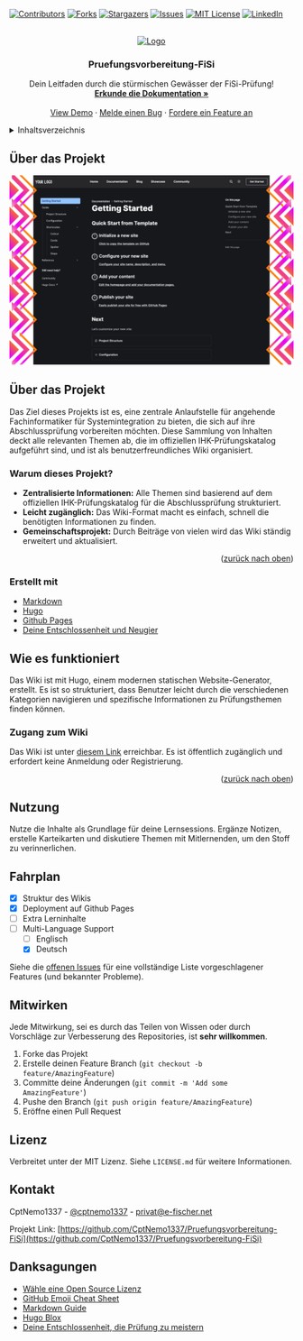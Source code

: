 <!-- Improved compatibility of back to top link: See: https://github.com/othneildrew/Best-README-Template/pull/73 -->

<a name="readme-top"></a>

[![Contributors][contributors-shield]][contributors-url]
[![Forks][forks-shield]][forks-url]
[![Stargazers][stars-shield]][stars-url]
[![Issues][issues-shield]][issues-url]
[![MIT License][license-shield]][license-url]
[![LinkedIn][linkedin-shield]][linkedin-url]

<!-- PROJECT LOGO -->
<br />
<div align="center">
  <a href="https://github.com/CptNemo1337/Pruefungsvorbereitung-FiSi">
    <img src="images/logo.png" alt="Logo" width="80" height="80">
  </a>

  <h3 align="center">Pruefungsvorbereitung-FiSi</h3>

  <p align="center">
    Dein Leitfaden durch die stürmischen Gewässer der FiSi-Prüfung!
    <br />
    <a href="https://github.com/CptNemo1337/Pruefungsvorbereitung-FiSi"><strong>Erkunde die Dokumentation »</strong></a>
    <br />
    <br />
    <a href="https://github.com/CptNemo1337/Pruefungsvorbereitung-FiSi">View Demo</a>
    ·
    <a href="https://github.com/CptNemo1337/Pruefungsvorbereitung-FiSi/issues/new?labels=bug&template=bug-report---.md">Melde einen Bug</a>
    ·
    <a href="https://github.com/CptNemo1337/Pruefungsvorbereitung-FiSi/issues/new?labels=enhancement&template=feature-request---.md">Fordere ein Feature an</a>
  </p>
</div>

<!-- TABLE OF CONTENTS -->
<details>
  <summary>Inhaltsverzeichnis</summary>
  <ol>
    <li>
      <a href="#about-the-project">Über das Projekt</a>
      <ul>
        <li><a href="#built-with">Erstellt mit</a></li>
      </ul>
    </li>
    <li>
      <a href="#getting-started">Loslegen</a>
      <ul>
        <li><a href="#prerequisites">Voraussetzungen</a></li>
        <li><a href="#installation">Installation</a></li>
      </ul>
    </li>
    <li><a href="#usage">Nutzung</a></li>
    <li><a href="#roadmap">Fahrplan</a></li>
    <li><a href="#contributing">Mitwirken</a></li>
    <li><a href="#license">Lizenz</a></li>
    <li><a href="#contact">Kontakt</a></li>
    <li><a href="#acknowledgments">Danksagungen</a></li>
  </ol>
</details>

<!-- ABOUT THE PROJECT -->

## Über das Projekt

[![Product Name Screen Shot][product-screenshot]](https://ap.cptnemo1337.de)

## Über das Projekt

Das Ziel dieses Projekts ist es, eine zentrale Anlaufstelle für angehende Fachinformatiker für Systemintegration zu bieten, die sich auf ihre Abschlussprüfung vorbereiten möchten. Diese Sammlung von Inhalten deckt alle relevanten Themen ab, die im offiziellen IHK-Prüfungskatalog aufgeführt sind, und ist als benutzerfreundliches Wiki organisiert.

### Warum dieses Projekt?

- **Zentralisierte Informationen:** Alle Themen sind basierend auf dem offiziellen IHK-Prüfungskatalog für die Abschlussprüfung strukturiert.
- **Leicht zugänglich:** Das Wiki-Format macht es einfach, schnell die benötigten Informationen zu finden.
- **Gemeinschaftsprojekt:** Durch Beiträge von vielen wird das Wiki ständig erweitert und aktualisiert.

<p align="right">(<a href="#readme-top">zurück nach oben</a>)</p>

### Erstellt mit

- [Markdown](https://daringfireball.net/projects/markdown/)
- [Hugo](https://gohugo.io)
- [Github Pages](https://pages.github.com)
- [Deine Entschlossenheit und Neugier](#)

<!-- GETTING STARTED -->

## Wie es funktioniert

Das Wiki ist mit Hugo, einem modernen statischen Website-Generator, erstellt. Es ist so strukturiert, dass Benutzer leicht durch die verschiedenen Kategorien navigieren und spezifische Informationen zu Prüfungsthemen finden können.

### Zugang zum Wiki

Das Wiki ist unter [diesem Link](https://ap.cptnemo1337.de) erreichbar. Es ist öffentlich zugänglich und erfordert keine Anmeldung oder Registrierung.

<p align="right">(<a href="#readme-top">zurück nach oben</a>)</p>

<!-- USAGE EXAMPLES -->

## Nutzung

Nutze die Inhalte als Grundlage für deine Lernsessions. Ergänze Notizen, erstelle Karteikarten und diskutiere Themen mit Mitlernenden, um den Stoff zu verinnerlichen.

<!-- ROADMAP -->

## Fahrplan

- [x] Struktur des Wikis
- [x] Deployment auf Github Pages
- [ ] Extra Lerninhalte
- [ ] Multi-Language Support
  - [ ] Englisch
  - [x] Deutsch

Siehe die [offenen Issues](https://github.com/CptNemo1337/Pruefungsvorbereitung-FiSi/issues) für eine vollständige Liste vorgeschlagener Features (und bekannter Probleme).

<!-- CONTRIBUTING -->

## Mitwirken

Jede Mitwirkung, sei es durch das Teilen von Wissen oder durch Vorschläge zur Verbesserung des Repositories, ist **sehr willkommen**.

1. Forke das Projekt
2. Erstelle deinen Feature Branch (`git checkout -b feature/AmazingFeature`)
3. Committe deine Änderungen (`git commit -m 'Add some AmazingFeature'`)
4. Pushe den Branch (`git push origin feature/AmazingFeature`)
5. Eröffne einen Pull Request

<!-- LICENSE -->

## Lizenz

Verbreitet unter der MIT Lizenz. Siehe `LICENSE.md` für weitere Informationen.

<!-- CONTACT -->

## Kontakt

CptNemo1337 - [@cptnemo1337](https://discord.com/channels/@cptnemo1337) - privat@e-fischer.net

Projekt Link: [https://github.com/CptNemo1337/Pruefungsvorbereitung-FiSi](https://github.com/CptNemo1337/Pruefungsvorbereitung-FiSi)

<!-- ACKNOWLEDGMENTS -->

## Danksagungen

- [Wähle eine Open Source Lizenz](https://choosealicense.com)
- [GitHub Emoji Cheat Sheet](https://www.webpagefx.com/tools/emoji-cheat-sheet)
- [Markdown Guide](https://www.markdownguide.org)
- [Hugo Blox](https://hugoblox.com)
- [Deine Entschlossenheit, die Prüfung zu meistern](#)

<!-- MARKDOWN LINKS & IMAGES -->

[contributors-shield]: https://img.shields.io/github/contributors/CptNemo1337/Pruefungsvorbereitung-FiSi.svg?style=for-the-badge
[contributors-url]: https://github.com/CptNemo1337/Pruefungsvorbereitung-FiSi/graphs/contributors
[forks-shield]: https://img.shields.io/github/forks/CptNemo1337/Pruefungsvorbereitung-FiSi.svg?style=for-the-badge
[forks-url]: https://github.com/CptNemo1337/Pruefungsvorbereitung-FiSi/network/members
[stars-shield]: https://img.shields.io/github/stars/CptNemo1337/Pruefungsvorbereitung-FiSi.svg?style=for-the-badge
[stars-url]: https://github.com/CptNemo1337/Pruefungsvorbereitung-FiSi/stargazers
[issues-shield]: https://img.shields.io/github/issues/CptNemo1337/Pruefungsvorbereitung-FiSi.svg?style=for-the-badge
[issues-url]: https://github.com/CptNemo1337/Pruefungsvorbereitung-FiSi/issues
[license-shield]: https://img.shields.io/github/license/CptNemo1337/Pruefungsvorbereitung-FiSi.svg?style=for-the-badge
[license-url]: https://github.com/CptNemo1337/Pruefungsvorbereitung-FiSi/blob/master/LICENSE.md
[linkedin-shield]: https://img.shields.io/badge/-LinkedIn-black.svg?style=for-the-badge&logo=linkedin&colorB=555
[linkedin-url]: https://linkedin.com/in/eric-fischer-834a38243/
[product-screenshot]: images/screenshot.png
